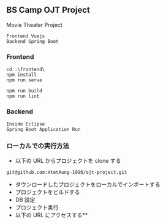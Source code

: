 ## BS Camp OJT Project

Movie Theater Project

```
Frontend Vuejs
Backend Spring Boot
```

### Frontend

```
cd .\frontend\
npm install
npm run serve

npm run build
npm run lint
```

### Backend

```
Inside Eclipse
Spring Boot Application Run
```

### ローカルでの実行方法

- 以下の URL からプロジェクトを clone する

```
git@github.com:HtetAung-1996/ojt-project.git
```

- ダウンロードしたプロジェクトをローカルでインポートする
- プロジェクトをビルドする
- DB 設定
- プロジェクト実行
- 以下の URL にアクセスする\*\*
